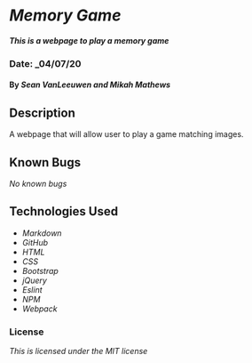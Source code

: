 # _Memory Game_

#### _This is a webpage to play a memory game_  
### Date: _04/07/20

#### By _**Sean VanLeeuwen and Mikah Mathews**_

## Description
A webpage that will allow user to play a game matching images.

## Known Bugs

_No known bugs_

## Technologies Used

* _Markdown_
* _GitHub_
* _HTML_
* _CSS_ 
* _Bootstrap_
* _jQuery_
* _Eslint_
* _NPM_
* _Webpack_


### License

*This is licensed under the MIT license*